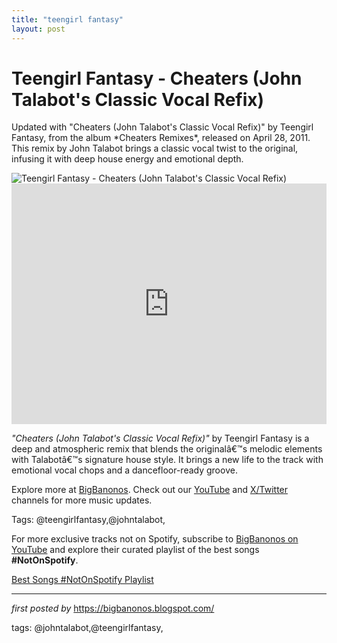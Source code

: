 ```yaml
---
title: "teengirl fantasy"
layout: post
---
```

<!-- Title of the Post -->
<h1 >Teengirl Fantasy - Cheaters (John Talabot's Classic Vocal Refix)</h1> <!-- Introductory Text -->
<p >Updated with "Cheaters (John Talabot's Classic Vocal Refix)" by Teengirl Fantasy, from the album *Cheaters Remixes*, released on April 28, 2011. This remix by John Talabot brings a classic vocal twist to the original, infusing it with deep house energy and emotional depth.</p> <!-- Featured Image -->
<div > <img src="https://i1.sndcdn.com/artworks-000006976848-fdi3yg-t500x500.jpg" alt="Teengirl Fantasy - Cheaters (John Talabot's Classic Vocal Refix)" />
</div> <!-- YouTube Video Embed -->
<div > <iframe width="100%" height="385" src="https://www.youtube.com/embed/crUscoMzgXY" title="Teengirl Fantasy - Cheaters (John Talabot's Classic Vocal Refix)" frameborder="0" allow="accelerometer; autoplay; clipboard-write; encrypted-media; gyroscope; picture-in-picture; web-share" referrerpolicy="strict-origin-when-cross-origin" allowfullscreen></iframe>
</div> <!-- Song Information -->
<div > <p><em>"Cheaters (John Talabot's Classic Vocal Refix)"</em> by Teengirl Fantasy is a deep and atmospheric remix that blends the originalâ€™s melodic elements with Talabotâ€™s signature house style. It brings a new life to the track with emotional vocal chops and a dancefloor-ready groove.</p>
</div> <!-- Footer Links -->
<div > <p>Explore more at <a href="https://bigbanonos.blogspot.com/" target="_blank">BigBanonos</a>. Check out our <a href="https://www.youtube.com/@BigBanonos" target="_blank">YouTube</a> and <a href="https://x.com/bigbanonos" target="_blank">X/Twitter</a> channels for more music updates.</p>
</div> <!-- Tags -->
<p >Tags: @teengirlfantasy,@johntalabot,</p>


<!--Subscribe and Playlist Links-->
<div>
    <p>For more exclusive tracks not on Spotify, subscribe to <a href="https://www.youtube.com/@BigBanonos" target="_blank">BigBanonos on YouTube</a> and explore their curated playlist of the best songs <strong>#NotOnSpotify</strong>.</p>
    <p><a href="https://www.youtube.com/playlist?list=PLtuNtuTatqI0kFahUCbtbfenC_ET5O_tr" target="_blank">Best Songs #NotOnSpotify Playlist<br /></a></p></div>

<hr />

<p><em>first posted by</em> <a href="https://bigbanonos.blogspot.com/" rel="noopener" target="_new">https://bigbanonos.blogspot.com/</a></p>

<p>tags: @johntalabot,@teengirlfantasy,</p>
